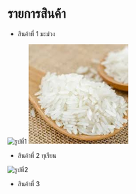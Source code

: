 # รายการสินค้า

- สินค้าที่ 1 มะม่วง

![รูปที่1](http://howto-durian.com/wp-content/uploads/2019/04/มะม่วง.png)
![รูปที่3](images-3.jpeg)

- สินค้าที่ 2 ทุเรียน

![รูปที่2](https://img.wongnai.com/p/1600x0/2019/06/19/2d1cc6804aa342db865941daa7331569.jpg)

- สินค้าที่ 3
